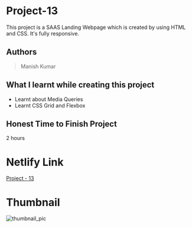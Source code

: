 
# Project-13

This project is a SAAS Landing Webpage which is created by using HTML and CSS. It's fully responsive.





## Authors

 >Manish Kumar


## What I learnt while creating this project

- Learnt about Media Queries
- Learnt CSS Grid and Flexbox



## Honest Time to Finish Project

2 hours



# Netlify Link

[Project - 13](https://project-13-mk.netlify.app/)

# Thumbnail

![thumbnail_pic](thumbnail.jpg)